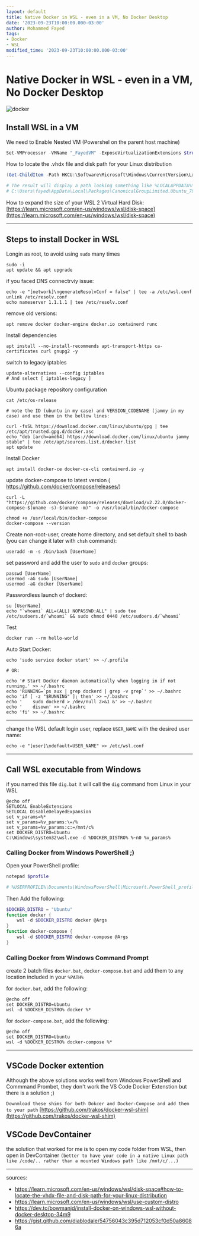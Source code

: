 ```yaml
---
layout: default
title: Native Docker in WSL - even in a VM, No Docker Desktop
date: '2023-09-23T10:00:00.000-03:00'
author: Mohammed Fayed
tags:
- Docker
- WSL
modified_time: '2023-09-23T10:00:00.000-03:00'
---
```


# Native Docker in WSL - even in a VM, No Docker Desktop


![docker](/assets/2023-09-23/wsl-docker.png)


## Install WSL in a VM 

We need to Enable Nested VM (Powershel on the parent host machine)

```powershell
Set-VMProcessor -VMName "_FayedVM" -ExposeVirtualizationExtensions $true
```


How to locate the .vhdx file and disk path for your Linux distribution

```powershell
(Get-ChildItem -Path HKCU:\Software\Microsoft\Windows\CurrentVersion\Lxss | Where-Object { $_.GetValue("DistributionName") -eq '<DistributionName>' }).GetValue("BasePath") + "\ext4.vhdx"

# The result will display a path looking something like %LOCALAPPDATA%\Packages\<PackageFamilyName>\LocalState\<disk>.vhdx. For example:
# C:\Users\fayed\AppData\Local\Packages\CanonicalGroupLimited.Ubuntu_79rhkp1fndgsc\LocalState\ext4.vhdx
```

How to expand the size of your WSL 2 Virtual Hard Disk: [https://learn.microsoft.com/en-us/windows/wsl/disk-space](https://learn.microsoft.com/en-us/windows/wsl/disk-space)

---

## Steps to install Docker in WSL

Longin as root, to avoid using `sudo` many times

```shell
sudo -i
apt update && apt upgrade
```

if you faced DNS connectrviy issue:

```shell
echo -e "[network]\ngenerateResolvConf = false" | tee -a /etc/wsl.conf
unlink /etc/resolv.conf
echo nameserver 1.1.1.1 | tee /etc/resolv.conf
```

remove old versions:

```shell
apt remove docker docker-engine docker.io containerd runc
```

Install dependencies

```shell
apt install --no-install-recommends apt-transport-https ca-certificates curl gnupg2 -y
```
	

switch to legacy iptables

```shell
update-alternatives --config iptables
# And select [ iptables-legacy ]
```
		
Ubuntu package repository configuration

```shell
cat /etc/os-release

# note the ID (ubuntu in my case) and VERSION_CODENAME (jammy in my case) and use them in the bellow lines:

curl -fsSL https://download.docker.com/linux/ubuntu/gpg | tee /etc/apt/trusted.gpg.d/docker.asc
echo "deb [arch=amd64] https://download.docker.com/linux/ubuntu jammy stable" | tee /etc/apt/sources.list.d/docker.list
apt update
```

Install Docker

```shell
apt install docker-ce docker-ce-cli containerd.io -y
```

update docker-compose to latest version ( https://github.com/docker/compose/releases/)

```shell
curl -L "https://github.com/docker/compose/releases/download/v2.22.0/docker-compose-$(uname -s)-$(uname -m)" -o /usr/local/bin/docker-compose

chmod +x /usr/local/bin/docker-compose
docker-compose --version
```	

Create non-root-user, create home directory, and set default shell to bash (you can change it later with `chsh` command):

```shell
useradd -m -s /bin/bash [UserName]
```

set password and add the user to `sudo` and `docker` groups:

```shell
passwd [UserName]
usermod -aG sudo [UserName]
usermod -aG docker [UserName]
```
	
Passwordless launch of dockerd:

```shell
su [UserName]
echo "`whoami` ALL=(ALL) NOPASSWD:ALL" | sudo tee /etc/sudoers.d/`whoami` && sudo chmod 0440 /etc/sudoers.d/`whoami`
```


Test
```shell
docker run --rm hello-world
```

Auto Start Docker:

```shell
echo 'sudo service docker start' >> ~/.profile
	
# OR:

echo '# Start Docker daemon automatically when logging in if not running.' >> ~/.bashrc
echo 'RUNNING=`ps aux | grep dockerd | grep -v grep`' >> ~/.bashrc
echo 'if [ -z "$RUNNING" ]; then' >> ~/.bashrc
echo '    sudo dockerd > /dev/null 2>&1 &' >> ~/.bashrc
echo '    disown' >> ~/.bashrc
echo 'fi' >> ~/.bashrc
```

---

change the WSL default login user, replace `USER_NAME` with the desired user name:

```shell
echo -e "[user]\ndefault=USER_NAME" >> /etc/wsl.conf
```

---

## Call WSL executable from Windows

if you named this file `dig.bat` it will call the `dig` command from Linux in your WSL

```shell
@echo off
SETLOCAL EnableExtensions
SETLOCAL DisableDelayedExpansion
set v_params=%*
set v_params=%v_params:\=/%
set v_params=%v_params:c:=/mnt/c%
set DOCKER_DISTRO=Ubuntu
C:\Windows\system32\wsl.exe -d %DOCKER_DISTRO% %~n0 %v_params%
```


### Calling Docker from Windows PowerShell ;)

Open your PowerShell profile:
```powershell
notepad $profile

# %USERPROFILE%\Documents\WindowsPowerShell\Microsoft.PowerShell_profile.ps1
```

Then Add the following:

```powershell
$DOCKER_DISTRO = "Ubuntu"
function docker {
    wsl -d $DOCKER_DISTRO docker @Args
}
function docker-compose {
    wsl -d $DOCKER_DISTRO docker-compose @Args
}
```

### Calling Docker from Windows Command Prompt

create 2 batch files `docker.bat`, `docker-compose.bat` and add them to any location included in your `%PATH%`

for `docker.bat`, add the following:

```shell
@echo off
set DOCKER_DISTRO=Ubuntu
wsl -d %DOCKER_DISTRO% docker %*
```

for `docker-compose.bat`, add the following:
```shell
@echo off
set DOCKER_DISTRO=Ubuntu
wsl -d %DOCKER_DISTRO% docker-compose %*
```
	
---

## VSCode Docker extention

Although the above solutions works well from Windows PowerShell and Commmand Prombet, they don't work the VS Code Docker Extenstion but there is a solution ;)

`Downmload these shims for both Dokcer and Docker-Compose and add them to your path` [https://github.com/trakos/docker-wsl-shim](https://github.com/trakos/docker-wsl-shim)

## VSCode DevContainer

the solution that worked for me is to open my code folder from WSL, then open in DevContainer `(better to have your code in a native Linux path like /code/.. rather than a mounted Windows path like /mnt/c/...)`


---
sources:

- https://learn.microsoft.com/en-us/windows/wsl/disk-space#how-to-locate-the-vhdx-file-and-disk-path-for-your-linux-distribution
- https://learn.microsoft.com/en-us/windows/wsl/use-custom-distro
- https://dev.to/bowmanjd/install-docker-on-windows-wsl-without-docker-desktop-34m9
- https://gist.github.com/diablodale/54756043c395d712053cf0d50a86086a


